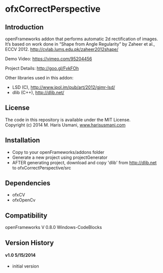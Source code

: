 ofxCorrectPerspective
=====================

Introduction
------------
openFrameworks addon that performs automatic 2d rectification of images. It’s based on work done in “Shape from Angle Regularity” by Zaheer et al., ECCV 2012.
http://cvlab.lums.edu.pk/zaheer2012shape/

Demo Video: https://vimeo.com/95204456

Project Details: http://goo.gl/FvkFOh

Other libraries used in this addon:
- LSD (C), http://www.ipol.im/pub/art/2012/gjmr-lsd/
- dlib (C++), http://dlib.net/

License
-------
The code in this repository is available under the MIT License.
<br> Copyright (c) 2014 M. Haris Usmani, www.harisusmani.com

Installation
------------
- Copy to your openFrameworks/addons folder
- Generate a new project using projectGenerator
- AFTER generating project, download and copy 'dlib' from http://dlib.net to ofxCorrectPerspective/src

Dependencies
------------
- ofxCV
- ofxOpenCv

Compatibility
-------------
openFrameworks V 0.8.0 Windows-CodeBlocks

Version History
---------------
#### v1.0 5/15/2014
- initial version
